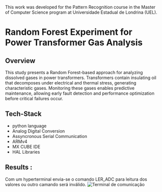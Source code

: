 





This work was developed for the Pattern Recognition course in the Master of Computer Science program at Universidade Estadual de Londrina (UEL).

# Random Forest Experiment for Power Transformer Gas Analysis

## Overview
This study presents a Random Forest-based approach for analyzing dissolved gases in power transformers. Transformers contain insulating oil that decomposes under electrical and thermal stress, generating characteristic gases. Monitoring these gases enables predictive maintenance, allowing early fault detection and performance optimization before critical failures occur.

## Tech-Stack  
- python language
- Analog Digital Conversion
- Assyncronous Serial Communication
- ARMv4
- MX CUBE IDE
- HAL Libraries 


## Results : 
Com um hyperterminal envia-se o comando LER_ADC para leitura dos valores ou outro camando será inválido.
![Terminal de comunicação](tela.jpg)






